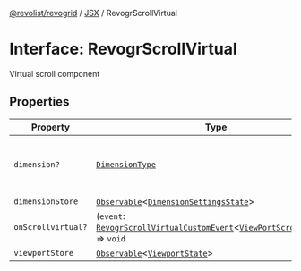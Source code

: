 [@revolist/revogrid](README.md) / [JSX](Namespace.JSX.md) / RevogrScrollVirtual

# Interface: RevogrScrollVirtual

Virtual scroll component

## Properties

| Property | Type | Description | Defined in |
| ------ | ------ | ------ | ------ |
| `dimension?` | [`DimensionType`](TypeAlias.DimensionType.md) | Scroll dimension (`X` - `rgCol` or `Y` - `rgRow`) | [src/components.d.ts:2095](https://github.com/revolist/revogrid/blob/477507f867ff98f395e0119897545945e222b246/src/components.d.ts#L2095) |
| `dimensionStore` | [`Observable`](TypeAlias.Observable.md)\<[`DimensionSettingsState`](Interface.DimensionSettingsState.md)\> | Dimensions | [src/components.d.ts:2099](https://github.com/revolist/revogrid/blob/477507f867ff98f395e0119897545945e222b246/src/components.d.ts#L2099) |
| `onScrollvirtual?` | (`event`: [`RevogrScrollVirtualCustomEvent`](Interface.RevogrScrollVirtualCustomEvent.md)\<[`ViewPortScrollEvent`](TypeAlias.ViewPortScrollEvent.md)\>) => `void` | Scroll event | [src/components.d.ts:2103](https://github.com/revolist/revogrid/blob/477507f867ff98f395e0119897545945e222b246/src/components.d.ts#L2103) |
| `viewportStore` | [`Observable`](TypeAlias.Observable.md)\<[`ViewportState`](Interface.ViewportState.md)\> | Viewport | [src/components.d.ts:2107](https://github.com/revolist/revogrid/blob/477507f867ff98f395e0119897545945e222b246/src/components.d.ts#L2107) |
